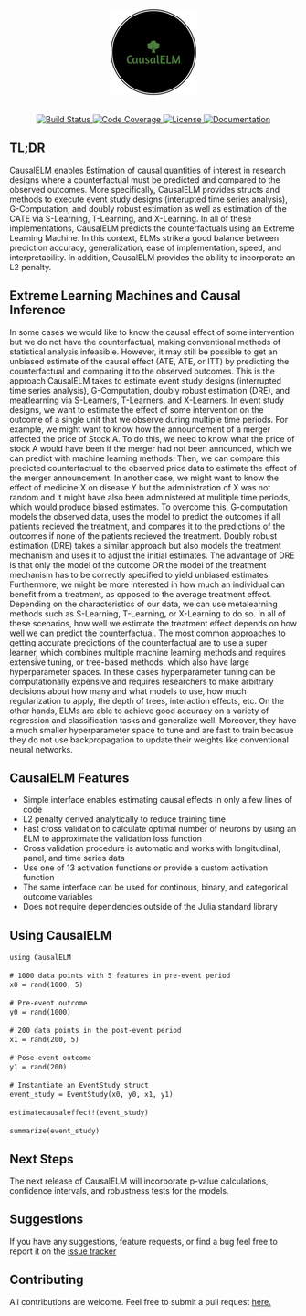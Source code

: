 <div align="center">
    <img src="https://github.com/dscolby/dscolby.github.io/blob/main/causalelm-high-resolution-logo-black-on-transparent-background.png">
</div>
<br>

<p align="center">
    <a href="https://github.com/dscolby/CausalELM.jl/actions">
        <img src="https://github.com/dscolby/CausalELM.jl/actions/workflows/CI.yml/badge.svg?branch=main"
            alt="Build Status">
    </a>
    <a href="https://app.codecov.io/gh/dscolby/CausalELM.jl/tree/main/src">
        <img src="https://codecov.io/gh/dscolby/CausalELM.jl/branch/main/graph/badge.svg"
         alt="Code Coverage">
    </a>
    <a href="https://opensource.org/licenses/MIT">
        <img src="https://img.shields.io/badge/License-MIT-yelllow"
            alt="License">
    </a>
    <a href="https://dscolby.github.io/CausalELM.jl/stable">
    <img src="https://img.shields.io/badge/docs-stable-blue.svg"
         alt="Documentation">
  </a>
</p>
<h2>TL;DR</h2>
<p>
CausalELM enables Estimation of causal quantities of interest in research designs where a 
counterfactual must be predicted and compared to the observed outcomes. More specifically, 
CausalELM provides structs and methods to execute event study designs (interupted time 
series analysis), G-Computation, and doubly robust estimation as well as estimation of the 
CATE via S-Learning, T-Learning, and X-Learning. In all of these implementations, CausalELM 
predicts the counterfactuals using an Extreme Learning Machine. In this context, ELMs strike
a good balance between prediction accuracy, generalization, ease of implementation, speed, 
and interpretability. In addition, CausalELM provides the ability to incorporate an L2 
penalty.
</p>

<h2>Extreme Learning Machines and Causal Inference</h2>
<p>
In some cases we would like to know the causal effect of some intervention but we do not 
have the counterfactual, making conventional methods of statistical analysis infeasible. 
However, it may still be possible to get an unbiased estimate of the causal effect (ATE, 
ATE, or ITT) by predicting the counterfactual and comparing it to the observed outcomes. 
This is the approach CausalELM takes to estimate event study designs (interrupted time 
series analysis), G-Computation, doubly robust estimation (DRE), and meatlearning via 
S-Learners, T-Learners, and X-Learners. In event study designs, we want to estimate the 
effect of some intervention on the outcome of a single unit that we observe during multiple 
time periods. For example, we might want to know how the announcement of a merger affected 
the price of Stock A. To do this, we need to know what the price of stock A would have been 
if the merger had not been announced, which we can predict with machine learning methods. 
Then, we can compare this predicted counterfactual to the observed price data to estimate 
the effect of the merger announcement. In another case, we might want to know the effect of 
medicine X on disease Y but the administration of X was not random and it might have also 
been administered at mulitiple time periods, which would produce biased estimates. To 
overcome this, G-computation models the observed data, uses the model to predict the 
outcomes if all patients recieved the treatment, and compares it to the predictions of the 
outcomes if none of the patients recieved the treatment. Doubly robust estimation (DRE) 
takes a similar approach but also models the treatment mechanism and uses it to adjust the 
initial estimates. The advantage of DRE is that only the model of the outcome OR the model 
of the treatment mechanism has to be correctly specified to yield unbiased estimates. 
Furthermore, we might be more interested in how much an individual can benefit from a 
treatment, as opposed to the average treatment effect. Depending on the characteristics of 
our data, we can use metalearning methods such as S-Learning, T-Learning, or X-Learning to 
do so. In all of these scenarios, how well we estimate the treatment effect depends on how 
well we can predict the counterfactual. The most common approaches to getting accurate 
predictions of the counterfactual are to use a super learner, which combines multiple 
machine learning methods and requires extensive tuning, or tree-based methods, which also 
have large hyperparameter spaces. In these cases hyperparameter tuning can be 
computationally expensive and requires researchers to make arbitrary decisions about how 
many and what models to use, how much regularization to apply, the depth of trees, 
interaction effects, etc. On the other hands, ELMs are able to achieve good accuracy on a 
variety of regression and classification tasks and generalize well. Moreover, they have a 
much smaller hyperparameter space to tune and are fast to train becasue they do not use 
backpropagation to update their weights like conventional neural networks.
</p>

<h2>CausalELM Features</h2>
<ul>
  <li>Simple interface enables estimating causal effects in only a few lines of code</li>
  <li>L2 penalty derived analytically to reduce training time</li>
  <li>Fast cross validation to calculate optimal number of neurons by using an ELM to 
  approximate the validation loss function
  </li>
  <li>Cross validation procedure is automatic and works with longitudinal, panel, and time 
  series data
  </li>
  <li>Use one of 13 activation functions or provide a custom activation function</li>
  <li>The same interface can be used for continous, binary, and categorical outcome 
  variables
  </li>
  <li>Does not require dependencies outside of the Julia standard library</li>
</ul>

<h2>Using CausalELM</h2>

    using CausalELM

    # 1000 data points with 5 features in pre-event period
    x0 = rand(1000, 5)

    # Pre-event outcome
    y0 = rand(1000)

    # 200 data points in the post-event period
    x1 = rand(200, 5)

    # Pose-event outcome
    y1 = rand(200)

    # Instantiate an EventStudy struct
    event_study = EventStudy(x0, y0, x1, y1)

    estimatecausaleffect!(event_study)

    summarize(event_study)

<h2>Next Steps</h2>
<p>
The next release of CausalELM will incorporate p-value calculations, confidence intervals, 
and robustness tests for the models.
</p>

<h2>Suggestions</h2>
<p>
If you have any suggestions, feature requests, or find a bug feel free to report it on the 
<a href="https://github.com/dscolby/CausalELM.jl/issues">issue tracker</a>
</p>

<h2>Contributing</h2>
<p>
All contributions are welcome. Feel free to submit a pull request 
<a href="https://github.com/dscolby/CausalELM.jl/pulls">here.
</p>
